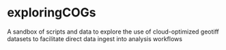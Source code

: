 # exploringCOGs
A sandbox of scripts and data to explore the use of cloud-optimized geotiff datasets to facilitate direct data ingest into analysis workflows
